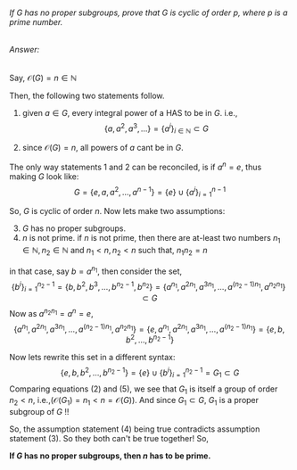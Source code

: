 ###### If G has no proper subgroups, prove that G is cyclic of order p, where p is a prime number.

###### Answer:

Say, $\mathcal{O}(G) = n \in \mathbb{N}$

Then, the following two statements follow.

1) given $a \in G$, every integral power of a HAS to be in $G$. i.e.,
$$ \lbrace a, a^2, a^3,...\rbrace = \lbrace a^i\rbrace_{i\in\mathbb{N}}\subset G \tag{1} $$

2) since $\mathcal{O}(G) = n$, all powers of $a$ cant be in $G$. 

The only way statements 1 and 2 can be reconciled, is if  $a^n = e$, thus making $G$ look like:
$$
G = \lbrace e, a, a^2, \ldots, a^{n-1}\rbrace = \lbrace e\rbrace \cup \lbrace a^i\rbrace_{i=1}^{n-1} \tag{2}
$$

So, $G$ is cyclic of order $n$. Now lets make two assumptions:

3) $G$ has no proper subgroups.
4) $n$ is not prime.
if $n$ is not prime, then there are at-least two numbers $n_1 \in \mathbb{N}, n_2 \in \mathbb{N}$ and $n_1 < n, n_2 < n$ such that, $n_1n_2 = n$ 

in that case, say $b=a^{n_1}$, then consider the set,
$$
\lbrace b^i\rbrace_{i=1}^{n_2-1} = \lbrace b, b^2, b^3, \ldots, b^{n_2-1}, b^{n_2}\rbrace = \lbrace a^{n_1},a^{2n_1}, a^{3n_1},\ldots, a^{(n_2-1)n_1}, a^{n_2n_1}\rbrace\subset G\tag{3}
$$
Now as $a^{n_2n_1} = a^{n} = e$, 
$$
\lbrace a^{n_1},a^{2n_1}, a^{3n_1},\ldots, a^{(n_2-1)n_1}, a^{n_2n_1}\rbrace = \lbrace e, a^{n_1},a^{2n_1}, a^{3n_1},\ldots, a^{(n_2-1)n_1}\rbrace = \lbrace e, b, b^2, \ldots, b^{n_2-1}\rbrace \tag{4}
$$

Now lets rewrite this set in a different syntax: 
$$
\lbrace e, b, b^2, \ldots, b^{n_2-1}\rbrace = \lbrace e\rbrace \cup \lbrace b^i\rbrace_{i=1}^{n_2-1} = G_{1}\subset G\tag{5}
$$
Comparing equations (2) and (5), we see that $G_1$ is itself a group of order $n_2<n$, i.e.,$(\mathcal{O}(G_1) = n_1 < n = \mathcal{O}(G))$. And since $G_1\subset G$, $G_1$ is a proper subgroup of $G$ !! 

So, the assumption statement (4) being true contradicts assumption statement (3). So they both can't be true together! So, 

**If $G$ has no proper subgroups, then $n$ has to be prime.** 